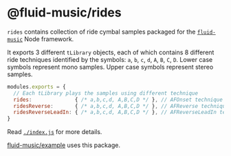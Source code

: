 # @fluid-music/rides

`rides` contains collection of ride cymbal samples packaged for the
[`fluid-music`](https://www.npmjs.com/package/fluid-music) Node framework. 

It exports 3 different `tLibrary` objects, each of which contains 8 different ride techniques identified by the symbols: `a`, `b`, `c`, `d`, `A`, `B`, `C`, `D`. Lower case symbols represent mono samples. Upper case symbols represent stereo samples.

```javascript
modules.exports = {
  // Each tLibrary plays the samples using different technique
  rides:              { /* a,b,c,d, A,B,C,D */ }, // AFOnset technique
  ridesReverse:       { /* a,b,c,d, A,B,C,D */ }, // AFReverse technique
  ridesReverseLeadIn: { /* a,b,c,d, A,B,C,D */ }, // AFReverseLeadIn technique
}
```

Read [`./index.js`](https://github.com/fluid-music/rides/blob/main/index.js) for more details. 

[fluid-music/example](https://github.com/fluid-music/example) uses this package.
